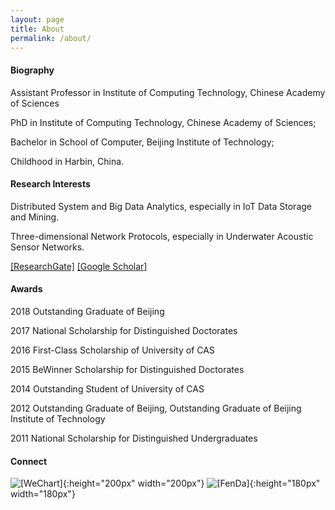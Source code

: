 ```yaml
---
layout: page
title: About
permalink: /about/
---
```


#### Biography

Assistant Professor in Institute of Computing Technology, Chinese Academy of Sciences

PhD in Institute of Computing Technology, Chinese Academy of Sciences; 

Bachelor in School of Computer, Beijing Institute of Technology; 

Childhood in Harbin, China.

#### Research Interests

Distributed System and Big Data Analytics, especially in IoT Data Storage and Mining.

Three-dimensional Network Protocols, especially in Underwater Acoustic Sensor Networks.

[[ResearchGate]](https://www.researchgate.net/profile/Boyu_Diao?ev=hdr_xprf&_sg=TvlT1rJ2470rN-dHxEzAOcOpqB7F17gazZjsuOMyl2w5hVujN5cVZ6z_9UC6ZkU_NP7LJ0wnDk54dTdwos73O7dx)  [[Google Scholar]](https://scholar.google.com/citations?user=RiopSv4AAAAJ&hl=zh-CN)


#### Awards

2018  Outstanding Graduate of Beijing

2017  National Scholarship for Distinguished Doctorates

2016  First-Class Scholarship of University of CAS

2015  BeWinner Scholarship for Distinguished Doctorates

2014  Outstanding Student of University of CAS

2012  Outstanding Graduate of Beijing, Outstanding Graduate of Beijing Institute of Technology

2011  National Scholarship for Distinguished Undergraduates

#### Connect

![[WeChart]](http://diaoboyu.cn/image/weichart.jpg "WeChart"){:height="200px" width="200px"} ![[FenDa]](http://diaoboyu.cn/image/fenda.png "FenDa"){:height="180px" width="180px"}


